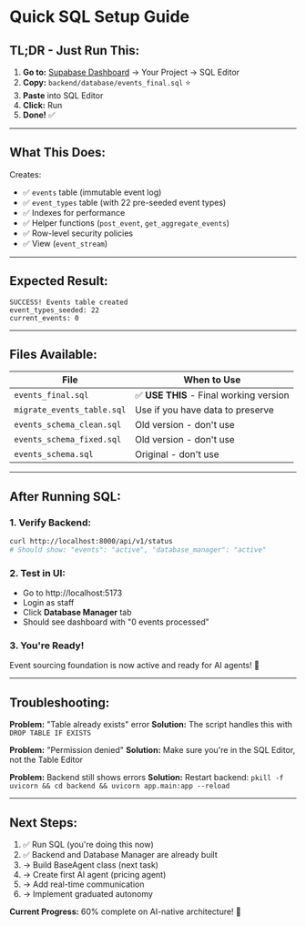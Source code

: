 # Quick SQL Setup Guide

## TL;DR - Just Run This:

1. **Go to:** [Supabase Dashboard](https://supabase.com/dashboard) → Your Project → SQL Editor
2. **Copy:** `backend/database/events_final.sql` ⭐
3. **Paste** into SQL Editor
4. **Click:** Run
5. **Done!** ✅

---

## What This Does:

Creates:
- ✅ `events` table (immutable event log)
- ✅ `event_types` table (with 22 pre-seeded event types)
- ✅ Indexes for performance
- ✅ Helper functions (`post_event`, `get_aggregate_events`)
- ✅ Row-level security policies
- ✅ View (`event_stream`)

---

## Expected Result:

```
SUCCESS! Events table created
event_types_seeded: 22
current_events: 0
```

---

## Files Available:

| File | When to Use |
|------|-------------|
| `events_final.sql` | ✅ **USE THIS** - Final working version |
| `migrate_events_table.sql` | Use if you have data to preserve |
| `events_schema_clean.sql` | Old version - don't use |
| `events_schema_fixed.sql` | Old version - don't use |
| `events_schema.sql` | Original - don't use |

---

## After Running SQL:

### 1. Verify Backend:
```bash
curl http://localhost:8000/api/v1/status
# Should show: "events": "active", "database_manager": "active"
```

### 2. Test in UI:
- Go to http://localhost:5173
- Login as staff
- Click **Database Manager** tab
- Should see dashboard with "0 events processed"

### 3. You're Ready!
Event sourcing foundation is now active and ready for AI agents! 🎉

---

## Troubleshooting:

**Problem:** "Table already exists" error
**Solution:** The script handles this with `DROP TABLE IF EXISTS`

**Problem:** "Permission denied"
**Solution:** Make sure you're in the SQL Editor, not the Table Editor

**Problem:** Backend still shows errors
**Solution:** Restart backend: `pkill -f uvicorn && cd backend && uvicorn app.main:app --reload`

---

## Next Steps:

1. ✅ Run SQL (you're doing this now)
2. ✅ Backend and Database Manager are already built
3. → Build BaseAgent class (next task)
4. → Create first AI agent (pricing agent)
5. → Add real-time communication
6. → Implement graduated autonomy

**Current Progress:** 60% complete on AI-native architecture! 🚀

